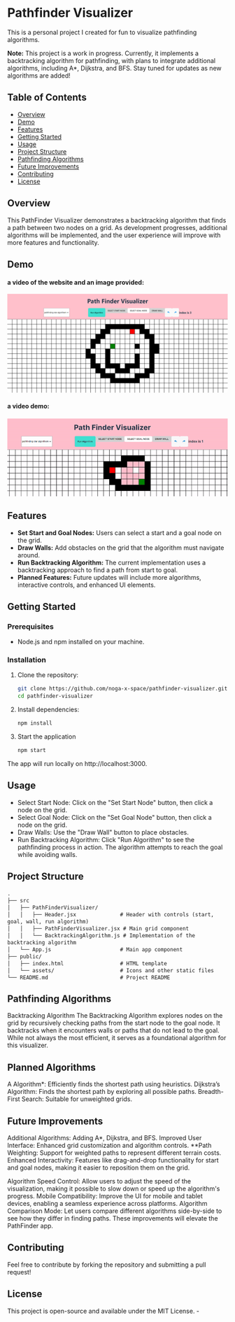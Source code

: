 # Pathfinder Visualizer

This is a personal project I created for fun to visualize pathfinding algorithms. 

**Note:** This project is a work in progress. Currently, it implements a backtracking algorithm for pathfinding, with plans to integrate additional algorithms, including A*, Dijkstra, and BFS. Stay tuned for updates as new algorithms are added!

## Table of Contents
- [Overview](#overview)
- [Demo](#demo)
- [Features](#features)
- [Getting Started](#getting-started)
- [Usage](#usage)
- [Project Structure](#project-structure)
- [Pathfinding Algorithms](#pathfinding-algorithms)
- [Future Improvements](#future-improvements)
- [Contributing](#contributing)
- [License](#license)



## Overview
This PathFinder Visualizer demonstrates a backtracking algorithm that finds a path between two nodes on a grid. As development progresses, additional algorithms will be implemented, and the user experience will improve with more features and functionality.



## Demo
#### a video of the website and an image provided:




![image of the screen](/smiley-demo.png)


<!--- ### [Screen Recording](/demo.mp4) --->

#### a video demo:
![Demo Video Preview](demo_vid.gif)


## Features
- **Set Start and Goal Nodes:** Users can select a start and a goal node on the grid.
- **Draw Walls:** Add obstacles on the grid that the algorithm must navigate around.
- **Run Backtracking Algorithm:** The current implementation uses a backtracking approach to find a path from start to goal.
- **Planned Features:** Future updates will include more algorithms, interactive controls, and enhanced UI elements.

## Getting Started

### Prerequisites
- Node.js and npm installed on your machine.

### Installation
1. Clone the repository:
   ```bash
   git clone https://github.com/noga-x-space/pathfinder-visualizer.git
   cd pathfinder-visualizer

2. Install dependencies:
   ```bash
   npm install

3. Start the application
   ```bash
   npm start
The app will run locally on http://localhost:3000.

## Usage
- Select Start Node: Click on the "Set Start Node" button, then click a node on the grid.
- Select Goal Node: Click on the "Set Goal Node" button, then click a node on the grid.
- Draw Walls: Use the "Draw Wall" button to place obstacles.
- Run Backtracking Algorithm: Click "Run Algorithm" to see the pathfinding process in action. The algorithm attempts to reach the goal while avoiding walls.


## Project Structure
```plaintext
.
├── src
│   ├── PathFinderVisualizer/
│   │   ├── Header.jsx              # Header with controls (start, goal, wall, run algorithm)
│   │   ├── PathFinderVisualizer.jsx # Main grid component
│   │   └── BacktrackingAlgorithm.js # Implementation of the backtracking algorithm
│   └── App.js                      # Main app component
├── public/
│   ├── index.html                  # HTML template
│   └── assets/                     # Icons and other static files
└── README.md                       # Project README
```
## Pathfinding Algorithms
Backtracking Algorithm
The Backtracking Algorithm explores nodes on the grid by recursively checking paths from the start node to the goal node. It backtracks when it encounters walls or paths that do not lead to the goal. While not always the most efficient, it serves as a foundational algorithm for this visualizer.

## Planned Algorithms
A Algorithm*: Efficiently finds the shortest path using heuristics.
Dijkstra’s Algorithm: Finds the shortest path by exploring all possible paths.
Breadth-First Search: Suitable for unweighted grids.
## Future Improvements
Additional Algorithms: Adding A*, Dijkstra, and BFS.
Improved User Interface: Enhanced grid customization and algorithm controls.
**Path Weighting: Support for weighted paths to represent different terrain costs.
Enhanced Interactivity: Features like drag-and-drop functionality for start and goal nodes, making it easier to reposition them on the grid.

Algorithm Speed Control: Allow users to adjust the speed of the visualization, making it possible to slow down or speed up the algorithm's progress.
Mobile Compatibility: Improve the UI for mobile and tablet devices, enabling a seamless experience across platforms.
Algorithm Comparison Mode: Let users compare different algorithms side-by-side to see how they differ in finding paths.
These improvements will elevate the PathFinder app.


## Contributing
Feel free to contribute by forking the repository and submitting a pull request!

## License
This project is open-source and available under the MIT License.  - 

